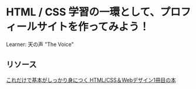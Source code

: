 # HTML / CSS 学習の一環として、プロフィールサイトを作ってみよう！

Learner: 天の声 "The Voice"

## リソース

[これだけで基本がしっかり身につく HTML/CSS＆Webデザイン1冊目の本](https://www.shoeisha.co.jp/book/detail/9784798170114)